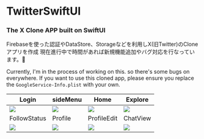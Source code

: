 # TwitterSwiftUI
### The X Clone APP built on SwiftUI
Firebaseを使った認証やDataStore、Storageなどを利用しX(旧Twitter)のCloneアプリを作成
現在進行中で時間があれば新規機能追加やバグ対応を行なっています。🚀

Currently, I'm in the process of working on this. so there's some bugs on everywhere.
If you want to use this cloned app, please ensure you replace the `GoogleService-Info.plist` with your own.

|Login|sideMenu|Home|Explore|
|---|---|---|---|
| <img src=https://github.com/boardguy1024/TwitterSwiftUI/assets/13864469/b474dc69-dcd7-405d-ac66-b9adbcdc996c> | <img src=https://github.com/boardguy1024/TwitterSwiftUI/assets/13864469/cec31ec1-dcb9-44b7-b44e-c190e9fb8b43> | <img src=https://github.com/boardguy1024/TwitterSwiftUI/assets/13864469/99e11873-a780-4a88-8c75-5140781fa189> | <img src=https://github.com/boardguy1024/TwitterSwiftUI/assets/13864469/80bfc94e-2533-4dd2-886b-035936df1c16> |
|FollowStatus|Profile|ProfileEdit|ChatView|
| <img src=https://github.com/boardguy1024/TwitterSwiftUI/assets/13864469/2779e5ff-2149-4208-b4ac-826e66beb74d> | <img src=https://github.com/boardguy1024/TwitterSwiftUI/assets/13864469/27ce7b41-acc4-4fb8-8f4b-9864fc7cd083> | <img src=https://github.com/boardguy1024/TwitterSwiftUI/assets/13864469/b82ba98c-7c53-4ddf-80d6-e041ec71e0ce> | <img src=https://github.com/boardguy1024/TwitterSwiftUI/assets/13864469/7e30e154-e279-4082-aebd-e09f362fced8> |
